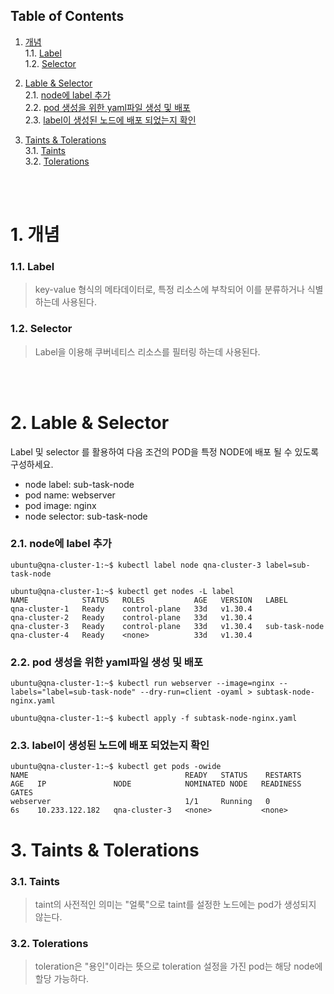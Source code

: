 ## Table of Contents

1. [개념](#1)<br>
  1.1. [Label](#1.1)<br>
  1.2. [Selector](#1.2)<br>

2. [Lable & Selector](#2)<br>
  2.1. [node에 label 추가](#2.1)<br>
  2.2. [pod 생성을 위한 yaml파일 생성 및 배포](#2.2)<br>
  2.3. [label이 생성된 노드에 배포 되었는지 확인](#2.3)<br>

3. [Taints & Tolerations](#3)<br>
  3.1. [Taints](#3.1)<br>
  3.2. [Tolerations](#3.2)<br>

<br>
<br>


# <div id='1'> 1. 개념

### <div id='1.1'> 1.1. Label
> key-value 형식의 메타데이터로, 특정 리소스에 부착되어 이를 분류하거나 식별하는데 사용된다.

### <div id='1.2'> 1.2. Selector
> Label을 이용해 쿠버네티스 리소스를 필터링 하는데 사용된다.

<br>
<br>

# <div id='2'> 2. Lable & Selector
Label 및 selector 를 활용하여 다음 조건의 POD을 특정 NODE에 배포 될 수 있도록 구성하세요.
<br>
- node label: sub-task-node <br>
- pod name: webserver <br>
- pod image: nginx <br>
- node selector: sub-task-node


### <div id='2.1'> 2.1. node에 label 추가

```
ubuntu@qna-cluster-1:~$ kubectl label node qna-cluster-3 label=sub-task-node

ubuntu@qna-cluster-1:~$ kubectl get nodes -L label
NAME            STATUS   ROLES           AGE   VERSION   LABEL
qna-cluster-1   Ready    control-plane   33d   v1.30.4   
qna-cluster-2   Ready    control-plane   33d   v1.30.4   
qna-cluster-3   Ready    control-plane   33d   v1.30.4   sub-task-node
qna-cluster-4   Ready    <none>          33d   v1.30.4   
```

### <div id='2.2'> 2.2. pod 생성을 위한 yaml파일 생성 및 배포
```
ubuntu@qna-cluster-1:~$ kubectl run webserver --image=nginx --labels="label=sub-task-node" --dry-run=client -oyaml > subtask-node-nginx.yaml

ubuntu@qna-cluster-1:~$ kubectl apply -f subtask-node-nginx.yaml
```

### <div id='2.3'> 2.3. label이 생성된 노드에 배포 되었는지 확인

```
ubuntu@qna-cluster-1:~$ kubectl get pods -owide
NAME                                   READY   STATUS    RESTARTS       AGE   IP               NODE            NOMINATED NODE   READINESS GATES
webserver                              1/1     Running   0              6s    10.233.122.182   qna-cluster-3   <none>           <none>
```



# <div id='3'> 3. Taints & Tolerations

### <div id='3.1'> 3.1. Taints
> taint의 사전적인 의미는 "얼룩"으로 taint를 설정한 노드에는 pod가 생성되지 않는다.
### <div id='3.2'> 3.2. Tolerations
> toleration은 "용인"이라는 뜻으로 toleration 설정을 가진 pod는 해당 node에 할당 가능하다.



